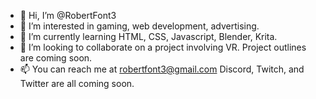 - 👋 Hi, I’m @RobertFont3
- 👀 I’m interested in gaming, web development, advertising.
- 🌱 I’m currently learning HTML, CSS, Javascript, Blender, Krita.
- 💞️ I’m looking to collaborate on a project involving VR. Project outlines are coming soon.
- 📫 You can reach me at robertfont3@gmail.com Discord, Twitch, and Twitter are all coming soon.

<!---
RobertFont3/RobertFont3 is a ✨ special ✨ repository because its `README.md` (this file) appears on your GitHub profile.
You can click the Preview link to take a look at your changes.
--->
